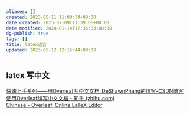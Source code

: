 ```yaml
---
aliases: []
created: 2023-05-11 11:00:34+08:00
date created: 2023-07-09T11:39:06+08:00
date modified: 2024-01-14T17:35:03+08:00
dg-publish: true
tags: []
title: latex语言
updated: 2023-05-12 12:15:44+08:00
---
```


## latex 写中文
[快速上手系列——用Overleaf写中文文档_DeShawnPhang的博客-CSDN博客](https://blog.csdn.net/m0_52037292/article/details/109768317)  
[使用Overleaf编写中文文档 - 知乎 (zhihu.com)](https://zhuanlan.zhihu.com/p/261077833)  
[Chinese - Overleaf, Online LaTeX Editor](https://www.overleaf.com/learn/latex/Chinese)